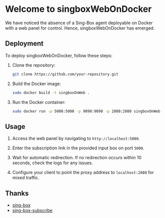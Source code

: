# **Welcome to singboxWebOnDocker**

We have noticed the absence of a Sing-Box agent deployable on Docker with a web panel for control. Hence, singboxWebOnDocker has emerged.

## Deployment
To deploy singboxWebOnDocker, follow these steps:

1. Clone the repository:

    ```bash
    git clone https://github.com/your-repository.git
    ```

2. Build the Docker image:

    ```bash
    sudo docker build -t singboxOnWeb .
    ```

3. Run the Docker container:

    ```bash
    sudo docker run -p 5000:5000 -p 9090:9090 -p 2080:2080 singboxOnWeb
    ```

## Usage
1. Access the web panel by navigating to `http://localhost:5000`.
2. Enter the subscription link in the provided input box on port `5000`.
3. Wait for automatic redirection. If no redirection occurs within 10 seconds, check the logs for any issues.

4. Configure your client to point the proxy address to `localhost:2080` for mixed traffic.

## Thanks
- [sing-box](https://github.com/SagerNet/sing-box)
- [sing-box-subscribe](https://github.com/Toperlock/sing-box-subscribe)